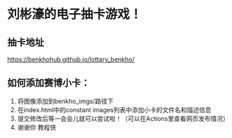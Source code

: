 # 刘彬濠的电子抽卡游戏！
## 抽卡地址
<https://benkhohub.github.io/lottary_benkho/>
## 如何添加赛博小卡：
1. 将图像添加到benkho_imgs/路径下
2. 在index.html中的constant images列表中添加小卡的文件名和描述信息
3. 提交修改后等一会会儿就可以尝试啦！（可以在Actions里查看网页发布情况）
4. 谢谢你 教程侠
   
